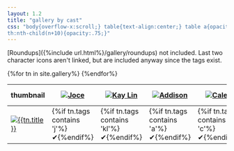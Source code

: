 ```yaml
---
layout: 1.2
title: "gallery by cast"
css: "body{overflow-x:scroll;} table{text-align:center;} table a{opacity:.75; transition:.075s; display:inline-block;} table a:focus,table a:hover,table a:active{opacity:1;} img{max-width:100px;} #hide{opacity:0;} thead{position:sticky; top:0; background:#000; background:rgba(0,0,0,.15);} th{width:110px; vertical-align:bottom; padding:10px 0 5px;} td{font-weight:normal; vertical-align:middle;} tbody td{padding-left:20px;} td:first-child{text-align:right; position:sticky; left:0;} th:first-child,td:first-child{max-width:110px; padding:0;} /*colors from icons faded 50% on white*/ .j{color:#c3c2a8;} .kl{color:#c5bdc9;} .a{color:#f2c4a0;} .c{color:#f7e1f0;} .g{color:#d4b4b3;} .d{color:#b8ecea;} .sq{color:#c8c3f4} .wr{color:#faf7df;} .sl{color:#dcf0d6;} .rb{color:#e5e2dd;}
th:nth-child(n+10){opacity:.75;}"
---
```

[Roundups]({%include url.html%}/gallery/roundups) not included. Last two character icons aren't linked, but are included anyway since the tags exist.

<table>
	<thead><tr>
		<th id="hide">thumbnail</a></th><th><a href="{%include url.html%}/cast/designnotes/joce"><img src="{%include url.html%}/assets/img/cast/j-icon.png" alt="Joce"/></a></th><th><a href="{%include url.html%}/cast/designnotes/kay-lin"><img src="{%include url.html%}/assets/img/cast/kl-icon.png" alt="Kay Lin"/></a></th><th><a href="{%include url.html%}/cast/designnotes/addison"><img src="{%include url.html%}/assets/img/cast/a-icon.png" alt="Addison"/></a></th><th><a href="{%include url.html%}/cast/designnotes/caleb"><img src="{%include url.html%}/assets/img/cast/c-icon.png" alt="Caleb"/></a></th><th><a href="{%include url.html%}/cast/designnotes/gary"><img src="{%include url.html%}/assets/img/cast/g-icon.png" alt="Gary"/></a></th><th><a href="{%include url.html%}/cast/designnotes/the-accountant"><img src="{%include url.html%}/assets/img/cast/d-icon.png" alt="“The accountant”"/></a></th><th><a href="{%include url.html%}/cast/designnotes/sequitur"><img src="{%include url.html%}/assets/img/cast/sq-icon.png" alt="Sequitur"/></a></th><th><a href="{%include url.html%}/cast/designnotes/white-rabbit"><img src="{%include url.html%}/assets/img/cast/wr-icon.png" alt="“White Rabbit”"/></a></th><th><!--<a href="{%include url.html%}/cast/v1/other/s">--><img src="{%include url.html%}/assets/img/cast/sl-icon.png" alt="“S.”"/><!--</a>--></th><th><!--<a href="{%include url.html%}/cast/v1/other/rabbits">--><img src="{%include url.html%}/assets/img/cast/rb-icon.png" alt="rabbit"/><!--</a>--></th>
	</tr></thead>
	<tbody>{%for tn in site.gallery%}
		<tr><td><a href="{%include url.html%}/gallery/{%if tn.url contains 'roundup'%}roundups/{%endif%}{{tn.slug}}"{%if tn.url contains 'roundup'%} class="rn"{%endif%}><img src="{%include url.html%}/assets/img/gallery/{%if tn.url contains 'roundup'%}roundups/{{tn.slug}}{%else%}{%if tn.img%}{{tn.img}}{%else%}{{tn.date|date:'%Y-%m-%d'}}{%endif%}{%endif%}-tn.png" alt="{{tn.title}}" loading="lazy"/></a></td><td class="j">{%if tn.tags contains 'j'%}✔{%endif%}</td><td class="kl">{%if tn.tags contains 'kl'%}✔{%endif%}</td><td class="a">{%if tn.tags contains 'a'%}✔{%endif%}</td><td class="c">{%if tn.tags contains 'c'%}✔{%endif%}</td><td class="g">{%if tn.tags contains 'g'%}✔{%endif%}</td><td class="d">{%if tn.tags contains 'd'%}✔{%endif%}</td><td class="sq">{%if tn.tags contains 'sq'%}✔{%endif%}</td><td class="wr">{%if tn.tags contains 'wr'%}✔{%endif%}</td><td class="sl">{%if tn.tags contains 'sl'%}✔{%endif%}</td><td class="rb">{%if tn.tags contains 'rabbit'%}✔{%endif%}</td></tr>
	{%endfor%}</tbody>
</table>